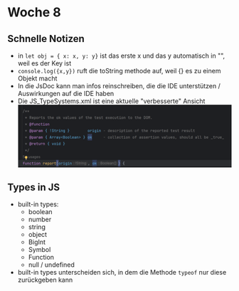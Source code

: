 # Woche 8

## Schnelle Notizen
 - in ``` let obj = { x: x, y: y} ``` ist das erste x und das y automatisch in "", weil es der Key ist
- ```console.log({x,y})``` ruft die toString methode auf, weil {} es zu einem Objekt macht
- In die JsDoc kann man infos reinschreiben, die die IDE unterstützen / Auswirkungen auf die IDE haben
- Die JS_TypeSystems.xml ist eine aktuelle "verbesserte" Ansicht
  ![img.png](../images/documentation/img.png)

## Types in JS
- built-in types:
  - boolean
  - number
  - string
  - object
  - BigInt
  - Symbol
  - Function
  - null / undefined
- built-in types unterscheiden sich, in dem die Methode ```typeof``` nur diese zurückgeben kann

